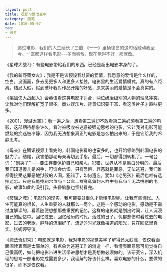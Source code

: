 ```yaml
---
layout: post
title: 观影习惯改变中
category: 随笔
date: 2016-05-07
tag: 
- 思考
---
```

> 透过电影，我们的人生延长了三倍，《一一》里杨德昌的这句话触动我至今。一直都这样看电影---多而零散，现在觉得不好，那就改。

<!-- more -->

《星球大战7》：有些电影带給我们的东西，已经是超出电影本身的了。

《我的新野蛮女友》：我是不是该预设我想要的爱情，我愿意的爱情是什么样的，空白，没画面，多去见更多人和更多人接触。电影里的生活爱情模式，真的有点距离。结局太假，假到破坏我对作品开始的好感，原来美丽的爱情是不会真实的。

《蝙蝠侠大战超人》会英语看这类电影才适合，两位统治级别的人物的理念冲突，让我对他们理解扩宽了很多。商业娱乐片，背景知识要丰富，看这类片子才趣味更多。

《2001，漫游太空》：看一遍之后，想看第二遍却不敢看第二遍必须看第二遍的电影，这部期待想象许久，看时被吸收被迷惑被强迫思考的电影，它让我对电影可能燃烧的痴迷被冷静，因为我无法想象真正的电影是怎么拍出来的，于是它给我的冷静思考。

《母亲》在腾讯视频上看完的，韩国电影看的也蛮多的，也开始领略到韩国电影的魅力了。结尾，我害怕那老母亲再切到手指，最后，一切都得到转机了。一句台词："别哭了"——要生存要保护自己和亲人。犯错，世界从不是黑白分明的。最后我们知道傻儿是凶手，可谁会仇恨，只有恐惧，罪恶就是罪恶，无法逃避，我们谁都得接受这罪恶地狱般的人间。犯错了，如何遗忘，犹如《老男孩》最后也唯有选择遗忘。只是我能找到穴位吗？公车上群魔乱舞的人群中有我吗？无法挑剔的电影，故事如此的吸引我，头昏脑胀也坚持看完。

《玻璃之城》：电影外的现实，我可能要过很久才能懂电影呢。让我有些惆怅。人生可能真的很长，人生重要的人就那么一两个。这是一个感动的电影，感动是不需过度解读的，看着随便想想那些重要的记忆，这样的电影就是划出时间，让人沉浸自己的回忆中。回忆过去，回忆经历的时代，活过的日子。忧郁悲伤时看过去的电影，过去的老歌，静静的流泪好了，流逝的时光就像楼道的阳光，只在回忆里真实。张婉婷导演。

《魔法奇幻秀》：电影就是电影，我对电影的视觉美学了解得还太肤浅，仅仅看画面阅读表面是太简单的，有点象为逃避工作的消遣一样，看懂表面意思可能觉得自己很高明，如何把电影带进生活带进思想才是我想做必须做的。该研究它，深入机理的思考一部电影完成需要多少，我理解的好该什么样，喜欢电影的什么，要做的很多，而不是仅仅看。
